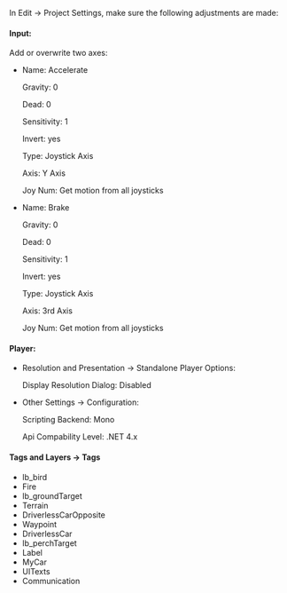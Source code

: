 In Edit -> Project Settings, make sure the following adjustments are made:


#### Input:
Add or overwrite two axes:

- Name: Accelerate

  Gravity: 0

  Dead: 0

  Sensitivity: 1

  Invert: yes

  Type: Joystick Axis

  Axis: Y Axis

  Joy Num: Get motion from all joysticks


- Name: Brake

  Gravity: 0

  Dead: 0

  Sensitivity: 1

  Invert: yes

  Type: Joystick Axis

  Axis: 3rd Axis

  Joy Num: Get motion from all joysticks


#### Player:
- Resolution and Presentation -> Standalone Player Options:

  Display Resolution Dialog: Disabled

- Other Settings -> Configuration:

  Scripting Backend: Mono

  Api Compability Level: .NET 4.x

#### Tags and Layers -> Tags
- lb_bird
- Fire
- lb_groundTarget
- Terrain
- DriverlessCarOpposite
- Waypoint
- DriverlessCar
- lb_perchTarget
- Label
- MyCar
- UITexts
- Communication
